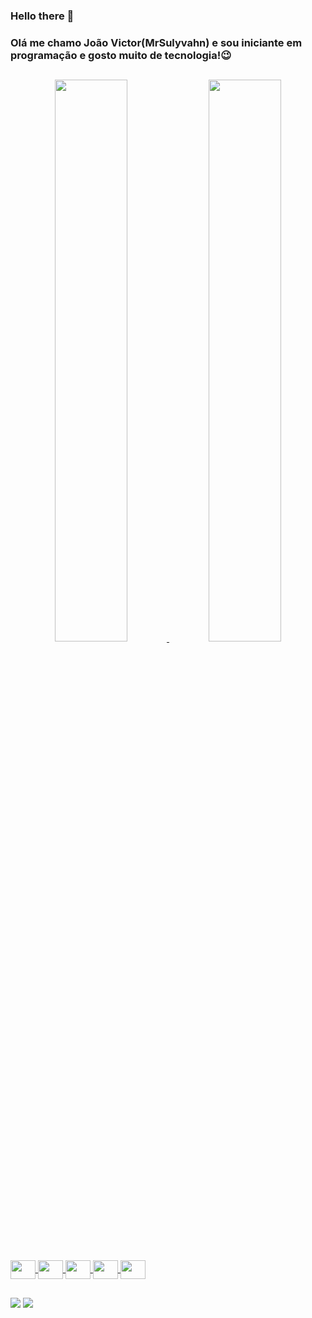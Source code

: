 ### Hello there 👋
### Olá me chamo João Victor(MrSulyvahn) e sou iniciante em programação e gosto muito de tecnologia!😉
##

<div align="center">
<a href="https://github.com/MrSulyvahn">
<img height="48%" src="https://github-readme-stats.vercel.app/api?username=MrSulyvahn&show_icons=true&theme=midnight-purple&include_all_commits=true&count_private=true"/>
<img height="48%" src="https://github-readme-stats.vercel.app/api/top-langs/?username=MrSulyvahn&layout=compact&langs_count=7&theme=midnight-purple"/>
</div>

<div style="display: inline_block"><br>
<img align="center" height="30" width="40" src="https://cdn.jsdelivr.net/gh/devicons/devicon/icons/html5/html5-original.svg"/>
<img align="center" height="30" width="40" src="https://cdn.jsdelivr.net/gh/devicons/devicon/icons/css3/css3-original.svg"/>
<img align="center" height="30" width="40" src="https://cdn.jsdelivr.net/gh/devicons/devicon/icons/javascript/javascript-original.svg"/>
<img align="center" height="30" width="40" src="https://cdn.jsdelivr.net/gh/devicons/devicon/icons/java/java-original.svg" />
<img align="center" height="30" width="40" src="https://cdn.jsdelivr.net/gh/devicons/devicon/icons/python/python-original.svg" />
</div>

##

<div> 
<a href = "mailto:joaovnerydurval@gmail.com"><img src="https://img.shields.io/badge/-Gmail-%23333?style=for-the-badge&logo=gmail&logoColor=white" target="_blank"></a>
<a href="https://www.linkedin.com/in/joão-victor-nery-durval-6554b820a" target="_blank"><img src="https://img.shields.io/badge/-LinkedIn-%230077B5?style=for-the-badge&logo=linkedin&logoColor=white" target="_blank"></a> 
</div>
